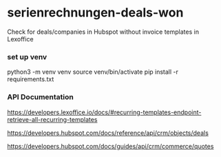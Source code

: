 # serienrechnungen-deals-won
Check for deals/companies in Hubspot without invoice templates in Lexoffice

### set up venv

python3 -m venv venv
source venv/bin/activate
pip install -r requirements.txt

### API Documentation

https://developers.lexoffice.io/docs/#recurring-templates-endpoint-retrieve-all-recurring-templates

https://developers.hubspot.com/docs/reference/api/crm/objects/deals

https://developers.hubspot.com/docs/guides/api/crm/commerce/quotes